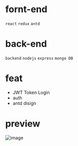 # fornt-end

`react` `redux` `antd`

# back-end

`backend` `nodejs` `express` `mongo DB`

# feat

- JWT Token Login
- auth
- antd disign

# preview 

![image](https://user-images.githubusercontent.com/72514247/107620485-1cdce700-6c98-11eb-91f6-3011c4e01522.png)
